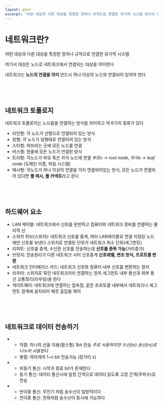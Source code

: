 ```yaml
---
layout: post
excerpt: "어떤 대상과 다른 대상을 특정한 장치나 규칙으로 연결한 유기적 시스템 여기서 대상은 노드로 네트워크에서 연결되는 대상을 의미한다 네트워크는 노드의 연결을 의미 반드시 하나 이상의 노드와 연결되어 있어야 한다"
---
```


# 네트워크란?

어떤 대상과 다른 대상을 특정한 장치나 규칙으로 연결한 유기적 시스템

여기서 대상은 노드로 네트워크에서 연결되는 대상을 의미한다

네트워크는 **노드의 연결을 의미** 반드시 하나 이상의 노드와 연결되어 있어야 한다

&nbsp;

&nbsp;

## 네트워크 토폴로지

네트워크 토폴로지는 노드들을 연결하는 방식을 의미하고 약 6가지 종류가 있다

* 라인형: 각 노드가 선형으로 연결되어 있는 방식
* 링형: 각 노드가 링형태로 연결되어 있는 방식
* 스타형: 허브라는 곳에 모든 노드를 연결
* 버스형: 한줄에 모든 노드가 연결된 방식
* 트리형: 각노드가 부모 혹은 자식 노드에 연결 *부모x -> root node, 자식x -> leaf node* (도메인 이름, 파일 시스템)
* 메시형: 각노드가 하나 이상의 연결을 가지 연결되어있는 방식, 모든 노드가 연결되어 있다면 **풀 메시, 풀 커넥트**라고 한다

&nbsp;

&nbsp;

## 하드웨어 요소

* LAN 케이블: 네트워크에서 신호를 운반하고 컴퓨터와 네트워크 장비를 연결하는 물리적 선
* 스위치 허브(스위치): 네트워크 신호를 중계, 여러 LAN케이블로 연결 지정된 노드에만 신호를 보낸다 스위치로 연결된 단위가 네트워크 최소 단위(세그먼트)
* 리피트: 신호를 중계, 수신한 신호를 전송하는데 **신호를 증폭 가능**(거리증가)
* 브릿지: 전송원리가 다른 네트워크 사이 신호중계 **신호레벨, 변조 방식, 프로토콜 변환**
* 네트워크 인터페이스 카드: 네트워크 신호와 컴퓨터 내부 신호를 변환하는 장치
* 라우터: 스위치로 묶인 네트워크끼리 연결하는 장치 세그먼트 내부 통신과 외부 통신 교통정리(라우팅)을 한다
* 게이트웨이: 네트워크에 연결하는 접속점, 같은 프로토콜 내부에서 네트워크나 세그먼트 경계에 설치되어 패킷 출입을 제어

&nbsp;

&nbsp;

## 네트워크로 데이터 전송하기

* 
  * 직렬: 하나의 선을 이용(펄스형) 1bit 전송 *주로 사용하지만 수신(tx) 송신(rx)로 나누어 사용한다*
  * 병렬: 여러개의 1~n bit 전송가능 (장거리 x)

* 
  * 비동기 통신: 시작과 종료 bit가 존재한다
  * 동기 통신: 데이터 통신시에 일정 간격으로 데이터 읽도록 고정 간격(주파수)로 전송

* 
  * 반이중 통신: 무전기 처럼 송수신이 일방적이다
  * 전이중 통신: 전화처럼 송수신이 동시에 가능하다
